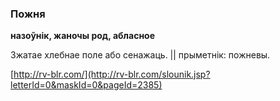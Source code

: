 ### Пожня
**назоўнік, жаночы род, абласное**

Зжатае хлебнае поле або сенажаць. || прыметнік: пожневы.

<a rel="author">[http://rv-blr.com/](http://rv-blr.com/slounik.jsp?letterId=0&maskId=0&pageId=2385)</a>
